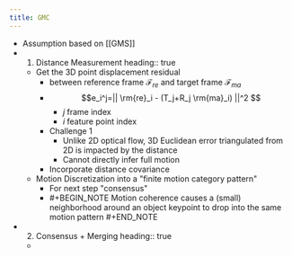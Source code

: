 ```yaml
---
title: GMC
---
```


- Assumption based on [[GMS]]
- 1. Distance Measurement
  heading:: true
    - Get the 3D point displacement residual
        - between reference frame $\mathcal{F}_{re}$ and  target frame $\mathcal{F}_{ma}$
        -
          $$e_i^j=|| \rm{re}_i - (T_j+R_j \rm{ma}_i)  ||^2 $$
            - $j$ frame index
            - $i$ feature point index
        - Challenge 1
            - Unlike 2D optical flow, 3D Euclidean error triangulated from 2D is impacted by the distance
            - Cannot directly infer full motion
        - Incorporate distance covariance
    - Motion Discretization into a "finite motion category pattern"
        - For next step "consensus"
        -
          #+BEGIN_NOTE
          Motion coherence causes a (small) neighborhood around an object keypoint to drop into the same motion pattern
          #+END_NOTE
- 2. Consensus + Merging
  heading:: true
    -